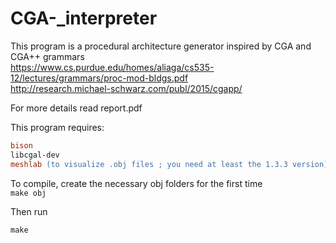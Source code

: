 # CGA-_interpreter

This program is a procedural architecture generator inspired by CGA and CGA++ grammars  
https://www.cs.purdue.edu/homes/aliaga/cs535-12/lectures/grammars/proc-mod-bldgs.pdf  
http://research.michael-schwarz.com/publ/2015/cgapp/  

For more details read report.pdf  

This program requires:  
```flex  
bison  
libcgal-dev  
meshlab (to visualize .obj files ; you need at least the 1.3.3 version)  
```

To compile, create the necessary obj folders for the first time  
`make obj`  

Then run  
```make gen_parsers  
make  
```
